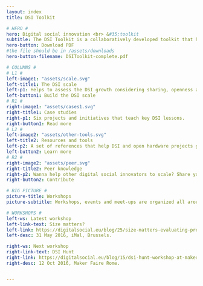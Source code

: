 ```yaml
---
layout: index
title: DSI Toolkit

# HERO #
hero: Digital social innovation <br> &#35;toolkit
subtitle: The DSI Toolkit is a collaboratively developed toolkit that helps projects to scale in a sustainable way, generating a better impact.
hero-button: Download PDF
#the file should be in /assets/downloads
hero-button-filename: DSIToolkit-complete.pdf

# COLUMNS #
# L1 #
left-image1: "assets/scale.svg"
left-title1: The DSI scale
left-p1: Helps to assess the DSI growth considering sharing, openness and societal good.
left-button1: Build the DSI scale
# R1 #
right-image1: "assets/cases1.svg"
right-title1: Case studies
right-p1: Six projects and initiatives that teach key DSI lessons.
right-button1: Read more
# L2 #
left-image2: "assets/other-tools.svg"
left-title2: Resources and tools
left-p2: A set of references that help DSI and open hardware projects grow healthy and strong.
left-button2: Learn more
# R2 #
right-image2: "assets/peer.svg"
right-title2: Peer knowledge
right-p2: Wanna help other digital social innovators to scale? Share your knowledge!
right-button2: Contribute

# BIG PICTURE #
picture-title: Workshops
picture-subtitle: Workshops, events and meet-ups are organized all around Europe to built a DSI community-generated knowledge and promote social sustainable growth. The experimental training programme engaged digital social innovators in discussing and exploring strategies to scale their endeavours by sharing best practices and problem-solving tactics.

# WORKSHOPS #
left-ws: Latest workshop
left-link-text: Size matters?
left-link: https://digitalsocial.eu/blog/25/size-matters-evaluating-prosperity-and-growth
left-desc: 31 May 2016, iMal, Brussels.

right-ws: Next workshop
right-link-text: DSI Hunt
right-link: https://digitalsocial.eu/blog/15/dsi-hunt-workshop-at-maker-faire-rome-friday-14-october-2016
right-desc: 12 Oct 2016, Maker Faire Rome.


---
```

